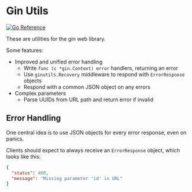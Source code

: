 # Gin Utils

[![Go Reference](https://pkg.go.dev/badge/github.com/fabitee/ginutils.svg)](https://pkg.go.dev/github.com/fabitee/ginutils)

These are utilities for the gin web library.

Some features:

- Improved and unified error handling
  - Write `func (c *gin.Context) error` handlers, returning an error
  - Use `ginutils.Recovery` middleware to respond with `ErrorResponse` objects
  - Respond with a common JSON object on any errors
- Complex parameters
  - Parse UUIDs from URL path and return error if invalid

## Error Handling

One central idea is to use JSON objects for every error response, even on panics.

Clients should expect to always receive an `ErrorResponse` object, which looks like this:

```json
{
  "status": 400,
  "message": "Missing parameter 'id' in URL"
}
```
